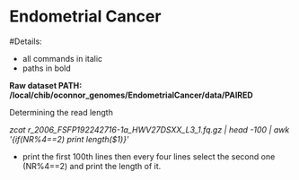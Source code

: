 # Endometrial Cancer

#Details: 
*  all commands in italic
*  paths in bold

**Raw dataset PATH: /local/chib/oconnor_genomes/EndometrialCancer/data/PAIRED**

Determining the read length

*zcat r_2006_FSFP192242716-1a_HWV27DSXX_L3_1.fq.gz | head -100 | awk '{if(NR%4==2) print length($1)}'*

- print the first 100th lines then every four lines select the second one (NR%4==2) and print the length of it.




